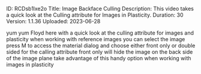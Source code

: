 ID: RCDsb1lxe2o
Title: Image Backface Culling
Description: This video takes a quick look at the Culling attribute for Images in Plasticity.
Duration: 30
Version: 1.1.36
Uploaded: 2023-06-28

yum yum
Floyd here with a quick look at the
culling attribute for images and
plasticity when working with reference
images you can select the image press M
to access the material dialog and choose
either front only or double sided for
the calling attribute front only will
hide the image on the back side of the
image plane take advantage of this handy
option when working with images in
plasticity